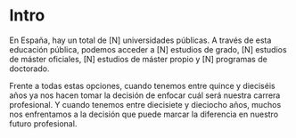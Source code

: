 # Intro

En España, hay un total de [N] universidades públicas. A través de esta educación pública, podemos acceder a [N] estudios de grado, [N] estudios de máster oficiales, [N] estudios de máster propio y [N] programas de doctorado.

Frente a todas estas opciones, cuando tenemos entre quince y dieciséis años ya nos hacen tomar la decisión de enfocar cuál será nuestra carrera profesional. Y cuando tenemos entre diecisiete y dieciocho años, muchos nos enfrentamos a la decisión que puede marcar la diferencia en nuestro futuro profesional.